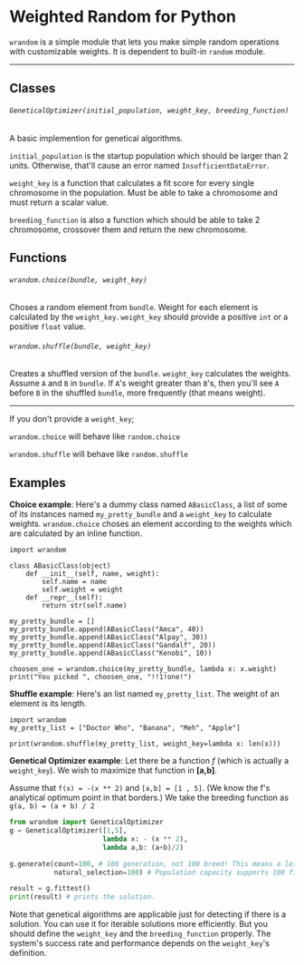 Weighted Random for Python
==========================
`wrandom` is a simple module that lets you
make simple random operations with customizable
weights. It is dependent to built-in `random` module.

---
## Classes
###### `GeneticalOptimizer(initial_population, weight_key, breeding_function)`
A basic implemention for genetical algorithms.

`initial_population` is the startup population which should
be larger than 2 units. Otherwise, that'll cause an error
named `InsufficientDataError`.

`weight_key` is a function that calculates a fit score
for every single chromosome in the population. Must be able
to take a chromosome and must return a scalar value.

`breeding_function` is also a function which should be able
to take 2 chromosome, crossover them and return the new
chromosome.


## Functions
###### `wrandom.choice(bundle, weight_key)`
Choses a random element from `bundle`.
Weight for each element is calculated by the
`weight_key`. `weight_key` should
provide a positive `int` or a positive `float` value.
###### `wrandom.shuffle(bundle, weight_key)`
Creates a shuffled version of the `bundle`.
`weight_key` calculates the weights.
Assume `A` and `B` in `bundle`.
If `A`'s weight greater than `B`'s,
then you'll see `A` before `B` in the shuffled `bundle`,
more frequently (that means weight).

---
If you don't provide a `weight_key`;

`wrandom.choice` will behave like `random.choice`

`wrandom.shuffle` will behave like `random.shuffle`

## Examples
**Choice example**:
Here's a dummy class named `ABasicClass`,
a list of some of its instances named `my_pretty_bundle`
and a `weight_key` to calculate weights.
`wrandom.choice` choses an element according to
the weights which are calculated by
an inline function.


```Python3
import wrandom

class ABasicClass(object)
	def __init__(self, name, weight):
		self.name = name
		self.weight = weight
	def __repr__(self):
		return str(self.name)

my_pretty_bundle = []
my_pretty_bundle.append(ABasicClass("Amca", 40))
my_pretty_bundle.append(ABasicClass("Alpay", 30))
my_pretty_bundle.append(ABasicClass("Gandalf", 20))
my_pretty_bundle.append(ABasicClass("Kenobi", 10))

choosen_one = wrandom.choice(my_pretty_bundle, lambda x: x.weight)
print("You picked ", choosen_one, "!!1!one!")
```

**Shuffle example**:
Here's an list named `my_pretty_list`.
The weight of an element is its length.

```Python3
import wrandom
my_pretty_list = ["Doctor Who", "Banana", "Meh", "Apple"]

print(wrandom.shuffle(my_pretty_list, weight_key=lambda x: len(x)))
```

**Genetical Optimizer example**: Let there be a function _f_
(which is actually a `weight_key`).
We wish to maximize that function in __[a,b]__.

Assume that `f(x) = -(x ** 2)` and `[a,b] = [1 , 5]`.
(We know the f's analytical optimum point in that borders.)
We take the breeding function as `g(a, b) = (a + b) / 2`

```python
from wrandom import GeneticalOptimizer
g = GeneticalOptimizer([1,5],
					   lambda x: - (x ** 2),
					   lambda a,b: (a+b)/2)

g.generate(count=100, # 100 generation, not 100 breed! This means a lot.
		   natural_selection=100) # Population capacity supports 100 fit breeds.

result = g.fittest()
print(result) # prints the solution.
```
Note that genetical algorithms are applicable just for detecting
if there is a solution. You can use it for iterable solutions more efficiently.
But you should define the `weight_key` and the `breeding_function` properly.
The system's success rate and performance depends on the `weight_key`'s
definition.
